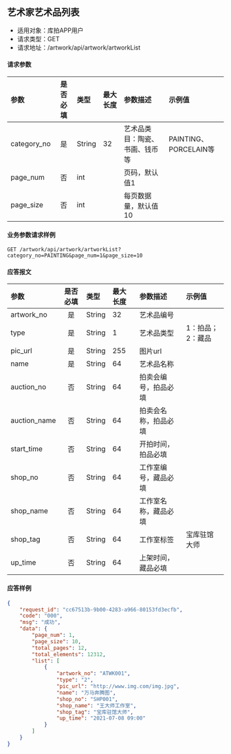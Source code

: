 ## 艺术家艺术品列表

* 适用对象：库拍APP用户
* 请求类型：GET
* 请求地址：/artwork/api/artwork/artworkList


#### 请求参数

| 参数        | 是否必填 | 类型   | 最大长度 | 参数描述                       | 示例值                |
| :---------- | :------: | :----- | :------- | :----------------------------- | :-------------------- |
| category_no |    是    | String | 32       | 艺术品类目：陶瓷、书画、钱币等 | PAINTING、PORCELAIN等 |
| page_num    |    否    | int    |          | 页码，默认值1                  |                       |
| page_size   |    否    | int    |          | 每页数据量，默认值10           |                       |


#### 业务参数请求样例

```
GET /artwork/api/artwork/artworkList?category_no=PAINTING&page_num=1&page_size=10
```

#### 应答报文

| 参数         | 是否必填 | 类型   | 最大长度 | 参数描述             | 示例值           |
| :----------- | :------: | :----- | :------- | :------------------- | :--------------- |
| artwork_no   |    是    | String | 32       | 艺术品编号           |                  |
| type         |    是    | String | 1        | 艺术品类型           | 1：拍品；2：藏品 |
| pic_url      |    是    | String | 255      | 图片url              |                  |
| name         |    是    | String | 64       | 艺术品名称           |                  |
| auction_no   |    否    | String | 64       | 拍卖会编号，拍品必填 |                  |
| auction_name |    否    | String | 64       | 拍卖会名称，拍品必填 |                  |
| start_time   |    否    | String | 64       | 开拍时间，拍品必填   |                  |
| shop_no      |    否    | String | 64       | 工作室编号，藏品必填 |                  |
| shop_name    |    否    | String | 64       | 工作室名称，藏品必填 |                  |
| shop_tag     |    否    | String | 64       | 工作室标签           | 宝库驻馆大师     |
| up_time      |    否    | String | 64       | 上架时间，藏品必填   |                  |


#### 应答样例

```json
{
    "request_id": "cc67513b-9b00-4283-a966-80153fd3ecfb",
    "code": "000",
    "msg": "成功",
    "data": {
        "page_num": 1,
        "page_size": 10,
        "total_pages": 12,
        "total_elements": 12312,
        "list": [
            {
                "artwork_no": "ATWK001",
                "type": "2",
                "pic_url": "http://www.img.com/img.jpg",
                "name": "万马奔腾图",
                "shop_no": "SHP001",
                "shop_name": "王大师工作室",
                "shop_tag": "宝库驻馆大师",
                "up_time": "2021-07-08 09:00"
            }
        ]
    }
}
```

